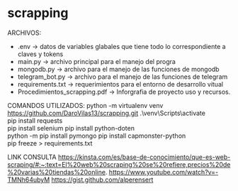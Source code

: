 # scrapping
ARCHIVOS:
- .env -> datos de variables glabales que tiene todo lo correspondiente a claves y tokens
- main.py -> archivo principal para el manejo del progra
- mongodb.py -> archivo para el manejo de las funciones de mongodb
- telegram_bot.py -> archivo para el manejo de las funciones de telegram
- requirements.txt -> requerimientos para el entorno de desarrollo vitual
- Procedimientos_scrapping.pdf -> Inforgrafia de proyecto uso y recursos.

COMANDOS UTILIZADOS:
python -m virtualenv venv 
https://github.com/DaroVilas13/scrapping.git
 .\venv\Scripts\activate  
pip install requests   
pip install selenium
pip install python-doten       
python -m pip install pymongo
pip install capmonster-python  
pip freeze > requirements.txt   

LINK CONSULTA
https://kinsta.com/es/base-de-conocimiento/que-es-web-scraping/#:~:text=El%20web%20scraping%20se%20refiere,precios%20de%20varias%20tiendas%20online.
https://www.youtube.com/watch?v=-TMNh64ubyM
https://gist.github.com/alperensert